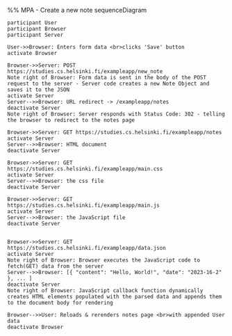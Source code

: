 %% MPA - Create a new note
sequenceDiagram

    participant User
    participant Browser
    participant Server

    User->>Browser: Enters form data <br>clicks 'Save' button
    activate Browser

    Browser->>Server: POST https://studies.cs.helsinki.fi/exampleapp/new_note
    Note right of Browser: Form data is sent in the body of the POST request to the server - Server code creates a new Note Object and saves it to the JSON
    activate Server
    Server-->>Browser: URL redirect -> /exampleapp/notes
    deactivate Server
    Note right of Browser: Server responds with Status Code: 302 - telling the browser to redirect to the notes page
    
    Browser->>Server: GET https://studies.cs.helsinki.fi/exampleapp/notes
    activate Server
    Server-->>Browser: HTML document
    deactivate Server
    
    Browser->>Server: GET https://studies.cs.helsinki.fi/exampleapp/main.css
    activate Server
    Server-->>Browser: the css file
    deactivate Server
    
    Browser->>Server: GET https://studies.cs.helsinki.fi/exampleapp/main.js
    activate Server
    Server-->>Browser: the JavaScript file
    deactivate Server
    

    Browser->>Server: GET https://studies.cs.helsinki.fi/exampleapp/data.json
    activate Server
    Note right of Browser: Browser executes the JavaScript code to fetch(GET) data from the server
    Server-->>Browser: [{ "content": "Hello, World!", "date": "2023-16-2" }, ... ]
    deactivate Server    
    Note right of Browser: JavaScript callback function dynamically creates HTML elements populated with the parsed data and appends them to the document body for rendering
    
    Browser-->>User: Reloads & rerenders notes page <br>with appended User data
    deactivate Browser